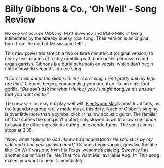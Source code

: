 # Billy Gibbons & Co., ‘Oh Well’ - Song Review

No one will accuse Gibbons, Matt Sweeney and Blake Mills of being intimidated by the already bluesy rock song. Their version is an original, born from the mud of Mississippi Delta.

This new power trio stretch a two or three minute cut (original version) to nearly five minutes of rootsy rambling with bare bones percussion and organ garnish. Gibbons is a burly behemoth on vocals, which don’t begin until almost 90 seconds into the song.

“*I can’t help about the shape I’m in / I can’t sing, I ain’t pretty and my legs are thin*,” Gibbons begins, commanding your attention like an eight foot gorilla. “*But don’t ask me what I think of you / I might not give the answer that you want me to.”* 

The new version may not play well with [Fleetwood Mac](//ultimateclassicrock.com/tags/fleetwood-mac/)‘s most loyal fans, as the legendary group rarely made music this dirty. Much of Gibbon’s singing is over little more than a cymbal click or hallow acoustic guitar. The familiar riff that carries the song isn’t muted, only slowed down to allow one space to savor the other ingredients during the extended jams. The song almost stops at 3:05.

“*Now, when I talked to God I knew he’d understand / He said stick by my side and I’ll be your guiding hand*,” Gibbons begins again, growling the title like ‘Oh Well’ was one from his Texas twosome’s catalog. Sweeney has another cut on ‘Just Tell Me That You Want Me,’ available Aug. 14. This song makes you want to hear it immediately.

